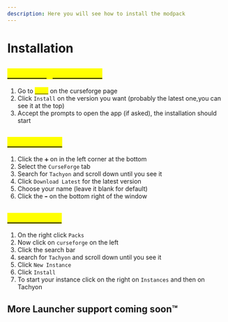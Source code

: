 ```yaml
---
description: Here you will see how to install the modpack
---
```


# Installation

## <mark style="color:yellow;"></mark>[<mark style="color:yellow;">Curseforge Launcher</mark>](https://download.curseforge.com/)<mark style="color:yellow;"></mark>

1. Go to [<mark style="color:yellow;">Files</mark>](https://www.curseforge.com/minecraft/modpacks/tachyon-fps/files) on the curseforge page
2. Click `Install` on the version you want (probably the latest one,you can see it at the top)
3. Accept the prompts to open the app (if asked), the installation should start

## <mark style="color:yellow;"></mark>[<mark style="color:yellow;">GdLauncher</mark>](https://gdevs.com/)<mark style="color:yellow;"></mark>

1. Click the `➕` on in the left corner at the bottom
2. Select the `CurseForge` tab
3. Search for `Tachyon` and scroll down until you see it
4. Click `Download Latest` for the latest version
5. Choose your name (leave it blank for default)
6. Click the `➡️` on the bottom right of the window

## <mark style="color:yellow;"></mark>[<mark style="color:yellow;">ATLauncher</mark>](https://atlauncher.com/)<mark style="color:yellow;"></mark>

1. On the right click `Packs`
2. Now click on `curseforge` on the left
3. Click the search bar
4. search for `Tachyon` and scroll down until you see it
5. Click `New Instance`
6. Click `Install`
7. To start your instance click on the right on `Instances` and then on Tachyon

## More Launcher support coming soon™
